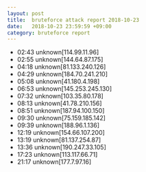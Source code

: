 ```yaml
---
layout: post
title:  bruteforce attack report 2018-10-23
date:   2018-10-23 23:59:59 +09:00
category: bruteforce report
---
```


* 02:43 unknown[114.99.11.96]
* 02:55 unknown[144.64.87.175]
* 04:18 unknown[81.133.240.126]
* 04:29 unknown[184.70.241.210]
* 05:08 unknown[41.180.4.198]
* 06:53 unknown[145.253.245.130]
* 07:32 unknown[103.35.80.178]
* 08:13 unknown[41.78.210.156]
* 08:51 unknown[187.94.100.150]
* 09:30 unknown[75.159.185.142]
* 09:39 unknown[188.96.1.136]
* 12:19 unknown[154.66.107.200]
* 13:19 unknown[81.137.254.87]
* 13:36 unknown[190.247.33.105]
* 17:23 unknown[113.117.66.71]
* 21:17 unknown[177.7.97.16]
